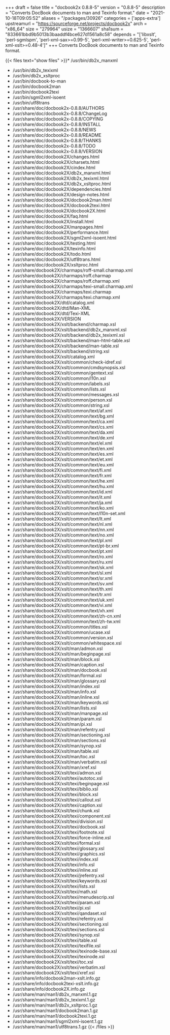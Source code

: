 +++
draft = false
title = "docbook2x 0.8.8-5"
version = "0.8.8-5"
description = "Converts DocBook documents to man and Texinfo format."
date = "2021-10-18T09:05:52"
aliases = "/packages/30926"
categories = ['apps-extra']
upstreamurl = "https://sourceforge.net/projects/docbook2x"
arch = "x86_64"
size = "279964"
usize = "1366607"
sha1sum = "833661bbd9b5013b3baaddf4bce627d1561a8c58"
depends = "['libxslt', 'perl-sgmlspm', 'perl-xml-sax>=0.99-5', 'perl-xml-writer>=0.625-5', 'perl-xml-xslt>=0.48-4']"
+++
Converts DocBook documents to man and Texinfo format.

{{< files text="show files" >}}* /usr/bin/db2x_manxml
* /usr/bin/db2x_texixml
* /usr/bin/db2x_xsltproc
* /usr/bin/docbook-to-man
* /usr/bin/docbook2man
* /usr/bin/docbook2texi
* /usr/bin/sgml2xml-isoent
* /usr/bin/utf8trans
* /usr/share/doc/docbook2x-0.8.8/AUTHORS
* /usr/share/doc/docbook2x-0.8.8/ChangeLog
* /usr/share/doc/docbook2x-0.8.8/COPYING
* /usr/share/doc/docbook2x-0.8.8/INSTALL
* /usr/share/doc/docbook2x-0.8.8/NEWS
* /usr/share/doc/docbook2x-0.8.8/README
* /usr/share/doc/docbook2x-0.8.8/THANKS
* /usr/share/doc/docbook2x-0.8.8/TODO
* /usr/share/doc/docbook2x-0.8.8/VERSION
* /usr/share/doc/docbook2X/changes.html
* /usr/share/doc/docbook2X/charsets.html
* /usr/share/doc/docbook2X/cindex.html
* /usr/share/doc/docbook2X/db2x_manxml.html
* /usr/share/doc/docbook2X/db2x_texixml.html
* /usr/share/doc/docbook2X/db2x_xsltproc.html
* /usr/share/doc/docbook2X/dependencies.html
* /usr/share/doc/docbook2X/design-notes.html
* /usr/share/doc/docbook2X/docbook2man.html
* /usr/share/doc/docbook2X/docbook2texi.html
* /usr/share/doc/docbook2X/docbook2X.html
* /usr/share/doc/docbook2X/faq.html
* /usr/share/doc/docbook2X/install.html
* /usr/share/doc/docbook2X/manpages.html
* /usr/share/doc/docbook2X/performance.html
* /usr/share/doc/docbook2X/sgml2xml-isoent.html
* /usr/share/doc/docbook2X/testing.html
* /usr/share/doc/docbook2X/texinfo.html
* /usr/share/doc/docbook2X/todo.html
* /usr/share/doc/docbook2X/utf8trans.html
* /usr/share/doc/docbook2X/xsltproc.html
* /usr/share/docbook2X/charmaps/roff-small.charmap.xml
* /usr/share/docbook2X/charmaps/roff.charmap
* /usr/share/docbook2X/charmaps/roff.charmap.xml
* /usr/share/docbook2X/charmaps/texi-small.charmap.xml
* /usr/share/docbook2X/charmaps/texi.charmap
* /usr/share/docbook2X/charmaps/texi.charmap.xml
* /usr/share/docbook2X/dtd/catalog.xml
* /usr/share/docbook2X/dtd/Man-XML
* /usr/share/docbook2X/dtd/Texi-XML
* /usr/share/docbook2X/VERSION
* /usr/share/docbook2X/xslt/backend/charmap.xsl
* /usr/share/docbook2X/xslt/backend/db2x_manxml.xsl
* /usr/share/docbook2X/xslt/backend/db2x_texixml.xsl
* /usr/share/docbook2X/xslt/backend/man-html-table.xsl
* /usr/share/docbook2X/xslt/backend/man-table.xsl
* /usr/share/docbook2X/xslt/backend/string.xsl
* /usr/share/docbook2X/xslt/catalog.xml
* /usr/share/docbook2X/xslt/common/check-idref.xsl
* /usr/share/docbook2X/xslt/common/cmdsynopsis.xsl
* /usr/share/docbook2X/xslt/common/gentext.xsl
* /usr/share/docbook2X/xslt/common/l10n.xsl
* /usr/share/docbook2X/xslt/common/labels.xsl
* /usr/share/docbook2X/xslt/common/lists.xsl
* /usr/share/docbook2X/xslt/common/messages.xsl
* /usr/share/docbook2X/xslt/common/person.xsl
* /usr/share/docbook2X/xslt/common/string.xsl
* /usr/share/docbook2X/xslt/common/text/af.xml
* /usr/share/docbook2X/xslt/common/text/bg.xml
* /usr/share/docbook2X/xslt/common/text/ca.xml
* /usr/share/docbook2X/xslt/common/text/cs.xml
* /usr/share/docbook2X/xslt/common/text/da.xml
* /usr/share/docbook2X/xslt/common/text/de.xml
* /usr/share/docbook2X/xslt/common/text/el.xml
* /usr/share/docbook2X/xslt/common/text/en.xml
* /usr/share/docbook2X/xslt/common/text/es.xml
* /usr/share/docbook2X/xslt/common/text/et.xml
* /usr/share/docbook2X/xslt/common/text/eu.xml
* /usr/share/docbook2X/xslt/common/text/fi.xml
* /usr/share/docbook2X/xslt/common/text/fr.xml
* /usr/share/docbook2X/xslt/common/text/he.xml
* /usr/share/docbook2X/xslt/common/text/hu.xml
* /usr/share/docbook2X/xslt/common/text/id.xml
* /usr/share/docbook2X/xslt/common/text/it.xml
* /usr/share/docbook2X/xslt/common/text/ja.xml
* /usr/share/docbook2X/xslt/common/text/ko.xml
* /usr/share/docbook2X/xslt/common/text/l10n-set.xml
* /usr/share/docbook2X/xslt/common/text/lt.xml
* /usr/share/docbook2X/xslt/common/text/nl.xml
* /usr/share/docbook2X/xslt/common/text/nn.xml
* /usr/share/docbook2X/xslt/common/text/no.xml
* /usr/share/docbook2X/xslt/common/text/pl.xml
* /usr/share/docbook2X/xslt/common/text/pt-br.xml
* /usr/share/docbook2X/xslt/common/text/pt.xml
* /usr/share/docbook2X/xslt/common/text/ro.xml
* /usr/share/docbook2X/xslt/common/text/ru.xml
* /usr/share/docbook2X/xslt/common/text/sk.xml
* /usr/share/docbook2X/xslt/common/text/sl.xml
* /usr/share/docbook2X/xslt/common/text/sr.xml
* /usr/share/docbook2X/xslt/common/text/sv.xml
* /usr/share/docbook2X/xslt/common/text/th.xml
* /usr/share/docbook2X/xslt/common/text/tr.xml
* /usr/share/docbook2X/xslt/common/text/uk.xml
* /usr/share/docbook2X/xslt/common/text/vi.xml
* /usr/share/docbook2X/xslt/common/text/xh.xml
* /usr/share/docbook2X/xslt/common/text/zh-cn.xml
* /usr/share/docbook2X/xslt/common/text/zh-tw.xml
* /usr/share/docbook2X/xslt/common/titles.xsl
* /usr/share/docbook2X/xslt/common/ucase.xsl
* /usr/share/docbook2X/xslt/common/version.xsl
* /usr/share/docbook2X/xslt/common/whitespace.xsl
* /usr/share/docbook2X/xslt/man/admon.xsl
* /usr/share/docbook2X/xslt/man/beginpage.xsl
* /usr/share/docbook2X/xslt/man/block.xsl
* /usr/share/docbook2X/xslt/man/caption.xsl
* /usr/share/docbook2X/xslt/man/docbook.xsl
* /usr/share/docbook2X/xslt/man/formal.xsl
* /usr/share/docbook2X/xslt/man/glossary.xsl
* /usr/share/docbook2X/xslt/man/index.xsl
* /usr/share/docbook2X/xslt/man/info.xsl
* /usr/share/docbook2X/xslt/man/inline.xsl
* /usr/share/docbook2X/xslt/man/keywords.xsl
* /usr/share/docbook2X/xslt/man/lists.xsl
* /usr/share/docbook2X/xslt/man/manpage.xsl
* /usr/share/docbook2X/xslt/man/param.xsl
* /usr/share/docbook2X/xslt/man/pi.xsl
* /usr/share/docbook2X/xslt/man/refentry.xsl
* /usr/share/docbook2X/xslt/man/sectioning.xsl
* /usr/share/docbook2X/xslt/man/sections.xsl
* /usr/share/docbook2X/xslt/man/synop.xsl
* /usr/share/docbook2X/xslt/man/table.xsl
* /usr/share/docbook2X/xslt/man/toc.xsl
* /usr/share/docbook2X/xslt/man/verbatim.xsl
* /usr/share/docbook2X/xslt/man/xref.xsl
* /usr/share/docbook2X/xslt/texi/admon.xsl
* /usr/share/docbook2X/xslt/texi/autotoc.xsl
* /usr/share/docbook2X/xslt/texi/beginpage.xsl
* /usr/share/docbook2X/xslt/texi/biblio.xsl
* /usr/share/docbook2X/xslt/texi/block.xsl
* /usr/share/docbook2X/xslt/texi/callout.xsl
* /usr/share/docbook2X/xslt/texi/caption.xsl
* /usr/share/docbook2X/xslt/texi/chunk.xsl
* /usr/share/docbook2X/xslt/texi/component.xsl
* /usr/share/docbook2X/xslt/texi/division.xsl
* /usr/share/docbook2X/xslt/texi/docbook.xsl
* /usr/share/docbook2X/xslt/texi/footnote.xsl
* /usr/share/docbook2X/xslt/texi/force-inline.xsl
* /usr/share/docbook2X/xslt/texi/formal.xsl
* /usr/share/docbook2X/xslt/texi/glossary.xsl
* /usr/share/docbook2X/xslt/texi/graphics.xsl
* /usr/share/docbook2X/xslt/texi/index.xsl
* /usr/share/docbook2X/xslt/texi/info.xsl
* /usr/share/docbook2X/xslt/texi/inline.xsl
* /usr/share/docbook2X/xslt/texi/jrefentry.xsl
* /usr/share/docbook2X/xslt/texi/keywords.xsl
* /usr/share/docbook2X/xslt/texi/lists.xsl
* /usr/share/docbook2X/xslt/texi/math.xsl
* /usr/share/docbook2X/xslt/texi/menudescrip.xsl
* /usr/share/docbook2X/xslt/texi/param.xsl
* /usr/share/docbook2X/xslt/texi/pi.xsl
* /usr/share/docbook2X/xslt/texi/qandaset.xsl
* /usr/share/docbook2X/xslt/texi/refentry.xsl
* /usr/share/docbook2X/xslt/texi/sectioning.xsl
* /usr/share/docbook2X/xslt/texi/sections.xsl
* /usr/share/docbook2X/xslt/texi/synop.xsl
* /usr/share/docbook2X/xslt/texi/table.xsl
* /usr/share/docbook2X/xslt/texi/texifile.xsl
* /usr/share/docbook2X/xslt/texi/texinode-base.xsl
* /usr/share/docbook2X/xslt/texi/texinode.xsl
* /usr/share/docbook2X/xslt/texi/toc.xsl
* /usr/share/docbook2X/xslt/texi/verbatim.xsl
* /usr/share/docbook2X/xslt/texi/xref.xsl
* /usr/share/info/docbook2man-xslt.info.gz
* /usr/share/info/docbook2texi-xslt.info.gz
* /usr/share/info/docbook2X.info.gz
* /usr/share/man/man1/db2x_manxml.1.gz
* /usr/share/man/man1/db2x_texixml.1.gz
* /usr/share/man/man1/db2x_xsltproc.1.gz
* /usr/share/man/man1/docbook2man.1.gz
* /usr/share/man/man1/docbook2texi.1.gz
* /usr/share/man/man1/sgml2xml-isoent.1.gz
* /usr/share/man/man1/utf8trans.1.gz
{{< /files >}}